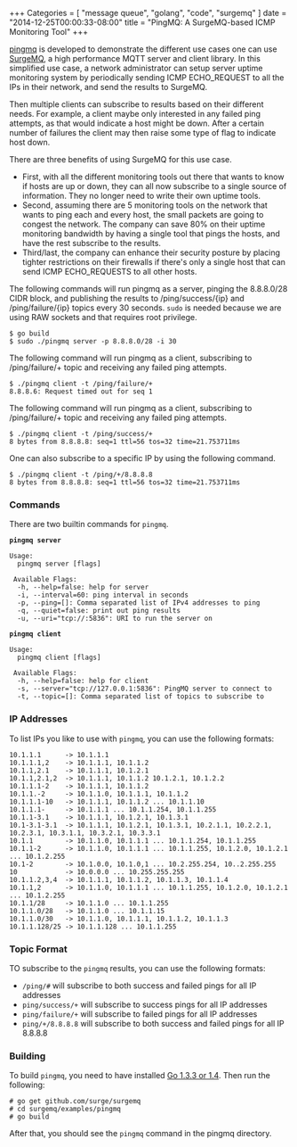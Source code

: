 +++
Categories = [ "message queue", "golang", "code", "surgemq" ]
date = "2014-12-25T00:00:33-08:00"
title = "PingMQ: A SurgeMQ-based ICMP Monitoring Tool"
+++

[pingmq](https://github.com/surge/surgemq/tree/master/cmd/pingmq) is developed to demonstrate the different use cases one can use [SurgeMQ](//surgemq.com), a high performance MQTT server and client library. In this simplified use case, a network administrator can setup server uptime monitoring system by periodically sending ICMP ECHO_REQUEST to all the IPs in their network, and send the results to SurgeMQ.

Then multiple clients can subscribe to results based on their different needs. For example, a client maybe only interested in any failed ping attempts, as that would indicate a host might be down. After a certain number of failures the client may then raise some type of flag to indicate host down.

There are three benefits of using SurgeMQ for this use case. 

* First, with all the different monitoring tools out there that wants to know if hosts are up or down, they can all now subscribe to a single source of information. They no longer need to write their own uptime tools. 
* Second, assuming there are 5 monitoring tools on the network that wants to ping each and every host, the small packets are going to congest the network. The company can save 80% on their uptime monitoring bandwidth by having a single tool that pings the hosts, and have the rest subscribe to the results. 
* Third/last, the company can enhance their security posture by placing tighter restrictions on their firewalls if there's only a single host that can send ICMP ECHO_REQUESTS to all other hosts.

The following commands will run pingmq as a server, pinging the 8.8.8.0/28 CIDR block, and publishing the results to /ping/success/{ip} and /ping/failure/{ip} topics every 30 seconds. `sudo` is needed because we are using RAW sockets and that requires root privilege.

```
$ go build
$ sudo ./pingmq server -p 8.8.8.0/28 -i 30
```

The following command will run pingmq as a client, subscribing to /ping/failure/+ topic and receiving any failed ping attempts.

```
$ ./pingmq client -t /ping/failure/+
8.8.8.6: Request timed out for seq 1
```

The following command will run pingmq as a client, subscribing to /ping/failure/+ topic and receiving any failed ping attempts.

```
$ ./pingmq client -t /ping/success/+
8 bytes from 8.8.8.8: seq=1 ttl=56 tos=32 time=21.753711ms
```

One can also subscribe to a specific IP by using the following command.

```
$ ./pingmq client -t /ping/+/8.8.8.8
8 bytes from 8.8.8.8: seq=1 ttl=56 tos=32 time=21.753711ms
```
### Commands

There are two builtin commands for `pingmq`.

**`pingmq server`**

```
Usage:
  pingmq server [flags]

 Available Flags:
  -h, --help=false: help for server
  -i, --interval=60: ping interval in seconds
  -p, --ping=[]: Comma separated list of IPv4 addresses to ping
  -q, --quiet=false: print out ping results
  -u, --uri="tcp://:5836": URI to run the server on
```

**`pingmq client`**

```
Usage:
  pingmq client [flags]

 Available Flags:
  -h, --help=false: help for client
  -s, --server="tcp://127.0.0.1:5836": PingMQ server to connect to
  -t, --topic=[]: Comma separated list of topics to subscribe to
```


### IP Addresses

To list IPs you like to use with `pingmq`, you can use the following formats:

```
10.1.1.1      -> 10.1.1.1
10.1.1.1,2    -> 10.1.1.1, 10.1.1.2
10.1.1,2.1    -> 10.1.1.1, 10.1.2.1
10.1.1,2.1,2  -> 10.1.1.1, 10.1.1.2 10.1.2.1, 10.1.2.2
10.1.1.1-2    -> 10.1.1.1, 10.1.1.2
10.1.1.-2     -> 10.1.1.0, 10.1.1.1, 10.1.1.2
10.1.1.1-10   -> 10.1.1.1, 10.1.1.2 ... 10.1.1.10
10.1.1.1-     -> 10.1.1.1 ... 10.1.1.254, 10.1.1.255
10.1.1-3.1    -> 10.1.1.1, 10.1.2.1, 10.1.3.1
10.1-3.1-3.1  -> 10.1.1.1, 10.1.2.1, 10.1.3.1, 10.2.1.1, 10.2.2.1, 10.2.3.1, 10.3.1.1, 10.3.2.1, 10.3.3.1
10.1.1        -> 10.1.1.0, 10.1.1.1 ... 10.1.1.254, 10.1.1.255
10.1.1-2      -> 10.1.1.0, 10.1.1.1 ... 10.1.1.255, 10.1.2.0, 10.1.2.1 ... 10.1.2.255
10.1-2        -> 10.1.0.0, 10.1.0,1 ... 10.2.255.254, 10..2.255.255
10            -> 10.0.0.0 ... 10.255.255.255
10.1.1.2,3,4  -> 10.1.1.1, 10.1.1.2, 10.1.1.3, 10.1.1.4
10.1.1,2      -> 10.1.1.0, 10.1.1.1 ... 10.1.1.255, 10.1.2.0, 10.1.2.1 ... 10.1.2.255
10.1.1/28     -> 10.1.1.0 ... 10.1.1.255
10.1.1.0/28   -> 10.1.1.0 ... 10.1.1.15
10.1.1.0/30   -> 10.1.1.0, 10.1.1.1, 10.1.1.2, 10.1.1.3
10.1.1.128/25 -> 10.1.1.128 ... 10.1.1.255
```

### Topic Format

TO subscribe to the `pingmq` results, you can use the following formats:

* `/ping/#` will subscribe to both success and failed pings for all IP addresses
* `ping/success/+` will subscribe to success pings for all IP addresses
* `ping/failure/+` will subscribe to failed pings for all IP addresses
* `ping/+/8.8.8.8` will subscribe to both success and failed pings for all IP 8.8.8.8

### Building

To build `pingmq`, you need to have installed [Go 1.3.3 or 1.4](http://golang.org). Then run the following:

```
# go get github.com/surge/surgemq
# cd surgemq/examples/pingmq
# go build
```

After that, you should see the `pingmq` command in the pingmq directory.